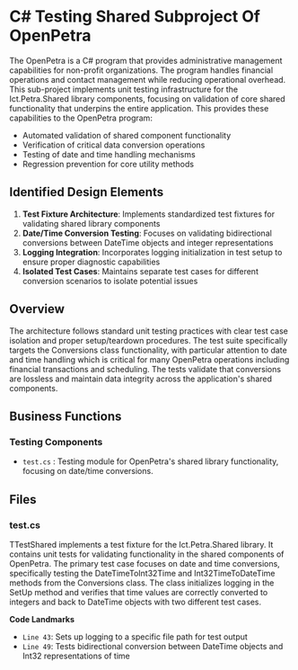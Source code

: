 # C# Testing Shared Subproject Of OpenPetra

The OpenPetra is a C# program that provides administrative management capabilities for non-profit organizations. The program handles financial operations and contact management while reducing operational overhead. This sub-project implements unit testing infrastructure for the Ict.Petra.Shared library components, focusing on validation of core shared functionality that underpins the entire application.  This provides these capabilities to the OpenPetra program:

- Automated validation of shared component functionality
- Verification of critical data conversion operations
- Testing of date and time handling mechanisms
- Regression prevention for core utility methods

## Identified Design Elements

1. **Test Fixture Architecture**: Implements standardized test fixtures for validating shared library components
2. **Date/Time Conversion Testing**: Focuses on validating bidirectional conversions between DateTime objects and integer representations
3. **Logging Integration**: Incorporates logging initialization in test setup to ensure proper diagnostic capabilities
4. **Isolated Test Cases**: Maintains separate test cases for different conversion scenarios to isolate potential issues

## Overview
The architecture follows standard unit testing practices with clear test case isolation and proper setup/teardown procedures. The test suite specifically targets the Conversions class functionality, with particular attention to date and time handling which is critical for many OpenPetra operations including financial transactions and scheduling. The tests validate that conversions are lossless and maintain data integrity across the application's shared components.

## Business Functions

### Testing Components
- `test.cs` : Testing module for OpenPetra's shared library functionality, focusing on date/time conversions.

## Files
### test.cs

TTestShared implements a test fixture for the Ict.Petra.Shared library. It contains unit tests for validating functionality in the shared components of OpenPetra. The primary test case focuses on date and time conversions, specifically testing the DateTimeToInt32Time and Int32TimeToDateTime methods from the Conversions class. The class initializes logging in the SetUp method and verifies that time values are correctly converted to integers and back to DateTime objects with two different test cases.

 **Code Landmarks**
- `Line 43`: Sets up logging to a specific file path for test output
- `Line 49`: Tests bidirectional conversion between DateTime objects and Int32 representations of time

[Generated by the Sage AI expert workbench: 2025-03-30 02:22:57  https://sage-tech.ai/workbench]: #